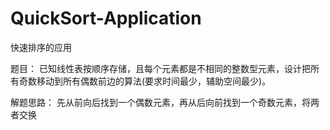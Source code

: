 # QuickSort-Application
快速排序的应用

题目：
已知线性表按顺序存储，且每个元素都是不相同的整数型元素，设计把所有奇数移动到所有偶数前边的算法(要求时间最少，辅助空间最少)。

解题思路：
先从前向后找到一个偶数元素，再从后向前找到一个奇数元素，将两者交换
